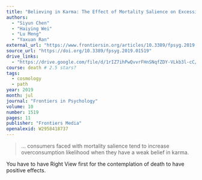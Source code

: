 ```yaml
---
title: "Believing in Karma: The Effect of Mortality Salience on Excessive Consumption"
authors:
  - "Siyun Chen"
  - "Haiying Wei"
  - "Lu Meng"
  - "Yaxuan Ran"
external_url: "https://www.frontiersin.org/articles/10.3389/fpsyg.2019.01519/pdf"
source_url: "https://doi.org/10.3389/fpsyg.2019.01519"
drive_links:
  - "https://drive.google.com/file/d/1rIZ7ihPwQvvrFHnSNqfZDY-VLkb3l-cC/view?usp=drivesdk"
course: death # 2.5 stars?
tags:
  - cosmology
  - path
year: 2019
month: jul
journal: "Frontiers in Psychology"
volume: 10
number: 1519
pages: 11
publisher: "Frontiers Media"
openalexid: W2958418737
---
```


> ... consumers faced with mortality salience tend to increase overconsumption likelihood when they have a weak belief in karma.

You have to have Right View first for the contemplation of death to have positive effects.

